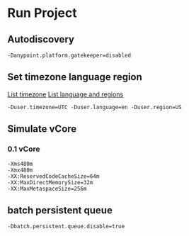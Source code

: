# Run Project

## Autodiscovery

```shell
-Danypoint.platform.gatekeeper=disabled 
```

## Set timezone language region

[List timezone](https://docs.mulesoft.com/dataweave/2.3/dataweave-cookbook-change-time-zone)
[List language and regions](https://www.oracle.com/java/technologies/javase/jdk8-jre8-suported-locales.html)

```shell
-Duser.timezone=UTC -Duser.language=en -Duser.region=US
```

## Simulate vCore

### 0.1 vCore

```shell
-Xms480m
-Xmx480m
-XX:ReservedCodeCacheSize=64m
-XX:MaxDirectMemorySize=32m
-XX:MaxMetaspaceSize=256m
```

## batch persistent queue

```shell
-Dbatch.persistent.queue.disable=true
```